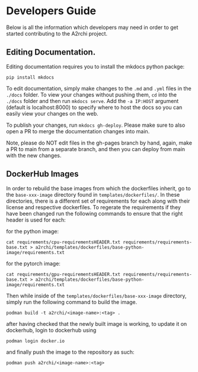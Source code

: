# Developers Guide

Below is all the information which developers may need in order to get started contributing to the A2rchi project.

## Editing Documentation.

Editing documentation requires you to install the mkdocs python packge:
```
pip install mkdocs
```
To edit documentation, simply make changes to the `.md` and `.yml` files in the `./docs` folder. To view your changes without pushing them, `cd` into the `./docs` folder and then run `mkdocs serve`. Add the `-a IP:HOST` argument (default is localhost:8000) to specify where to host the docs so you can easily view your changes on the web.

To publish your changes, run `mkdocs gh-deploy`. Please make sure to also open a PR to merge the documentation changes into main.

Note, please do NOT edit files in the gh-pages branch by hand, again, make a PR to main from a separate branch, and then you can deploy from main with the new changes.

## DockerHub Images

In order to rebuild the base images from which the dockerfiles inherit, go to the `base-xxx-image` directory found in `templates/dockerfiles/`.
In these directories, there is a different set of requirements for each along with their license and respective dockerfiles.
To regerate the requirements if they have been changed run the following commands to ensure that the right header is used for each: 

for the python image:
```
cat requirements/cpu-requirementsHEADER.txt requirements/requirements-base.txt > a2rchi/templates/dockerfiles/base-python-image/requirements.txt
```
for the pytorch image:
```
cat requirements/gpu-requirementsHEADER.txt requirements/requirements-base.txt > a2rchi/templates/dockerfiles/base-python-image/requirements.txt
```

Then while inside of the `templates/dockerfiles/base-xxx-image` directory, simply run the following command to build the image.  

```
podman build -t a2rchi/<image-name>:<tag> . 
```

after having checked that the newly built image is working, to update it on dockerhub, login to dockerhub using 

```
podman login docker.io 
```

and finally push the image to the repository as such: 

```
podman push a2rchi/<image-name>:<tag> 
```


